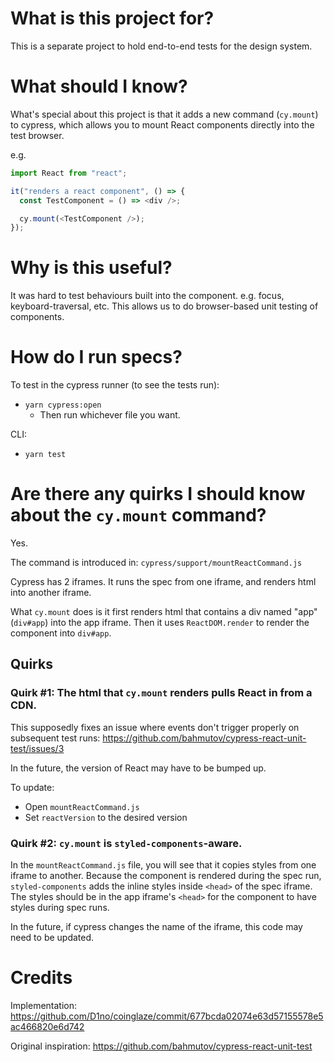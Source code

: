 # What is this project for?

This is a separate project to hold end-to-end tests for the design system.

# What should I know?

What's special about this project is that it adds a new command (`cy.mount`) to cypress, which allows you to mount React components directly into the test browser.

e.g.

```js
import React from "react";

it("renders a react component", () => {
  const TestComponent = () => <div />;

  cy.mount(<TestComponent />);
});
```

# Why is this useful?

It was hard to test behaviours built into the component. e.g. focus, keyboard-traversal, etc.
This allows us to do browser-based unit testing of components.

# How do I run specs?

To test in the cypress runner (to see the tests run):
- `yarn cypress:open`
  - Then run whichever file you want.

CLI:
- `yarn test`

# Are there any quirks I should know about the `cy.mount` command?

Yes.

The command is introduced in: `cypress/support/mountReactCommand.js`

Cypress has 2 iframes.
It runs the spec from one iframe, and renders html into another iframe.

What `cy.mount` does is it first renders html that contains a div named "app" (`div#app`) into the app iframe.
Then it uses `ReactDOM.render` to render the component into `div#app`.

## Quirks

### Quirk #1: The html that `cy.mount` renders pulls React in from a CDN.

This supposedly fixes an issue where events don't trigger properly on subsequent test runs:
https://github.com/bahmutov/cypress-react-unit-test/issues/3

In the future, the version of React may have to be bumped up.

To update:

- Open `mountReactCommand.js`
- Set `reactVersion` to the desired version

### Quirk #2: `cy.mount` is `styled-components`-aware.

In the `mountReactCommand.js` file, you will see that it copies styles from one iframe to another.
Because the component is rendered during the spec run, `styled-components` adds the inline styles inside `<head>` of the
spec iframe. The styles should be in the app iframe's `<head>` for the component to have styles during spec runs.

In the future, if cypress changes the name of the iframe, this code may need to be updated.

# Credits

Implementation: https://github.com/D1no/coinglaze/commit/677bcda02074e63d57155578e5ac466820e6d742

Original inspiration: https://github.com/bahmutov/cypress-react-unit-test